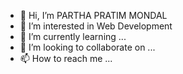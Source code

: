 - 👋 Hi, I’m PARTHA PRATIM MONDAL
- 👀 I’m interested in  Web Development
- 🌱 I’m currently learning ...
- 💞️ I’m looking to collaborate on ...
- 📫 How to reach me ...

<!---
PARTHA4030/PARTHA4030 is a ✨ special ✨ repository because its `README.md` (this file) appears on your GitHub profile.
You can click the Preview link to take a look at your changes.
--->

